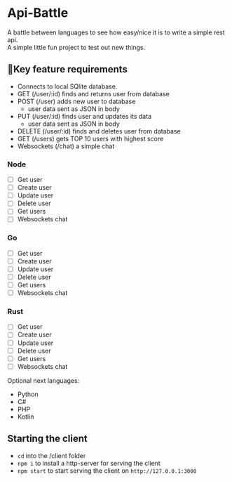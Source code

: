 # Api-Battle
A battle between languages to see how easy/nice it is to write a simple rest api.  
A simple little fun project to test out new things.

## 🔑Key feature requirements
- Connects to local SQlite database.
- GET (/user/:id) finds and returns user from database
- POST (/user) adds new user to database
  - user data sent as JSON in body
- PUT (/user/:id) finds user and updates its data
  - user data sent as JSON in body
- DELETE (/user/:id) finds and deletes user from database
- GET (/users) gets TOP 10 users with highest score
- Websockets (/chat) a simple chat


### Node
- [ ] Get user
- [ ] Create user
- [ ] Update user
- [ ] Delete user
- [ ] Get users
- [ ] Websockets chat

### Go
- [ ] Get user
- [ ] Create user
- [ ] Update user
- [ ] Delete user
- [ ] Get users
- [ ] Websockets chat

### Rust
- [ ] Get user
- [ ] Create user
- [ ] Update user
- [ ] Delete user
- [ ] Get users
- [ ] Websockets chat

Optional next languages:
- Python
- C#
- PHP
- Kotlin



## Starting the client
- ``cd`` into the /client folder
- ``npm i`` to install a http-server for serving the client
- ``npm start`` to start serving the client on ``http://127.0.0.1:3000``